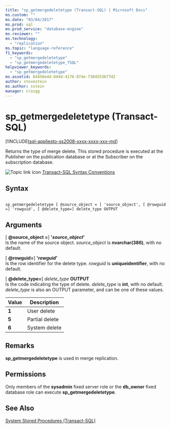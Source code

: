 ```yaml
---
title: "sp_getmergedeletetype (Transact-SQL) | Microsoft Docs"
ms.custom: ""
ms.date: "03/04/2017"
ms.prod: sql
ms.prod_service: "database-engine"
ms.reviewer: ""
ms.technology: 
  - "replication"
ms.topic: "language-reference"
f1_keywords: 
  - "sp_getmergedeletetype"
  - "sp_getmergedeletetype_TSQL"
helpviewer_keywords: 
  - "sp_getmergedeletetype"
ms.assetid: 64450e4d-844d-4176-874e-f3845536f7d2
author: stevestein
ms.author: sstein
manager: craigg
---
```

# sp_getmergedeletetype (Transact-SQL)
[!INCLUDE[tsql-appliesto-ss2008-xxxx-xxxx-xxx-md](../../includes/tsql-appliesto-ss2008-xxxx-xxxx-xxx-md.md)]

  Returns the type of merge delete. This stored procedure is executed at the Publisher on the publication database or at the Subscriber on the subscription database.  
  
 ![Topic link icon](../../database-engine/configure-windows/media/topic-link.gif "Topic link icon") [Transact-SQL Syntax Conventions](../../t-sql/language-elements/transact-sql-syntax-conventions-transact-sql.md)  
  
## Syntax  
  
```  
  
sp_getmergedeletetype [ @source_object = ] 'source_object', [ @rowguid =] 'rowguid', [ @delete_type=] delete_type OUTPUT  
```  
  
## Arguments  
 [ **@source_object =**] **'***source_object***'**  
 Is the name of the source object. *source_object* is **nvarchar(386)**, with no default.  
  
 [ **@rowguid=**] **'***rowguid***'**  
 Is the row identifier for the delete type. *rowguid* is **uniqueidentifier**, with no default.  
  
 [ **@delete_type=**] *delete_type* **OUTPUT**  
 Is the code indicating the type of delete. *delete_type* is **int**, with no default. *delete_type* is also an OUTPUT parameter, and can be one of these values.  
  
|Value|Description|  
|-----------|-----------------|  
|**1**|User delete|  
|**5**|Partial delete|  
|**6**|System delete|  
  
## Remarks  
 **sp_getmergedeletetype** is used in merge replication.  
  
## Permissions  
 Only members of the **sysadmin** fixed server role or the **db_owner** fixed database role can execute **sp_getmergedeletetype**.  
  
## See Also  
 [System Stored Procedures &#40;Transact-SQL&#41;](../../relational-databases/system-stored-procedures/system-stored-procedures-transact-sql.md)  
  
  
